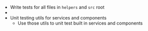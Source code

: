 - Write tests for all files in `helpers` and `src` root
-
- Unit testing utils for services and components
  - Use those utils to unit test built in services and components
